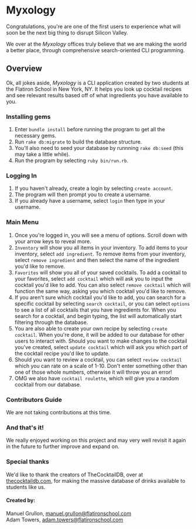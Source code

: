 # Myxology

Congratulations, you're are one of the first users to experience what will soon be the next big thing to disrupt Silicon Valley.

We over at the <i>Myxology</i> offices truly believe that we are making the world a better place, through comprehensive search-oriented CLI programming.

## Overview

Ok, all jokes aside, <i>Myxology</i> is a CLI application created by two students at the Flatiron School in New York, NY. It helps you look up cocktail recipes and see relevant results based off of what ingredients you have available to you.

### Installing gems

1. Enter `bundle install` before running the program to get all the necessary gems.
2. Run `rake db:migrate` to build the database structure.
3. You'll also need to seed your database by runnning `rake db:seed` (this may take a little while).
4. Run the program by selecting `ruby bin/run.rb`.

### Logging In

1. If you haven't already, create a login by selecting `create account`.
2. The program will then prompt you to create a username.
3. If you already have a username, select `login` then type in your username.

### Main Menu

1. Once you're logged in, you will see a menu of options. Scroll down with your arrow keys to reveal more.
2. `Inventory` will show you all items in your inventory. To add items to your inventory, select `add ingredient`. To remove items from your inventory, select `remove ingredient` and then select the name of the ingredient you'd like to remove.
3. `Favorites` will show you all of your saved cocktails. To add a cocktail to your favorites, select `add cocktail` which will ask you to input the cocktail you'd like to add. You can also select `remove cocktail` which will function the same way, asking you which cocktail you'd like to remove.
4. If you aren't sure which cocktail you'd like to add, you can search for a specific cocktail by selecting `search cocktail`, or you can select `options` to see a list of all cocktails that you have ingredients for. When you search for a cocktail, and begin typing, the list will automatically start filtering through the database.
5. You are also able to create your own recipe by selecting `create cocktail`. When you're done, it will be added to our database for other users to interact with. Should you want to make changes to the cocktail you've created, select `update cocktail` which will ask you which part of the cocktail recipe you'd like to update.
6. Should you want to review a cocktail, you can select `review cocktail` which you can rate on a scale of 1-10. Don't enter something other than one of those whole numbers, otherwise it will throw you an error!
7. OMG we also have `cocktail roulette`, which will give you a random cocktail from our database.

### Contributors Guide

We are not taking contributions at this time.

### And that's it!
We really enjoyed working on this project and may very well revisit it again in the future to further improve and expand on.

### Special thanks
We'd like to thank the creators of TheCocktailDB, over at [thecocktaildb.com](https://www.thecocktaildb.com/), for making the massive database of drinks available to students like us.

#### Created by:
Manuel Grullon, manuel.grullon@flatironschool.com<br>
Adam Towers, adam.towers@flatironschool.com
